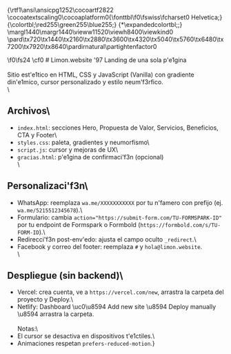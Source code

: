 {\rtf1\ansi\ansicpg1252\cocoartf2822
\cocoatextscaling0\cocoaplatform0{\fonttbl\f0\fswiss\fcharset0 Helvetica;}
{\colortbl;\red255\green255\blue255;}
{\*\expandedcolortbl;;}
\margl1440\margr1440\vieww11520\viewh8400\viewkind0
\pard\tx720\tx1440\tx2160\tx2880\tx3600\tx4320\tx5040\tx5760\tx6480\tx7200\tx7920\tx8640\pardirnatural\partightenfactor0

\f0\fs24 \cf0 # Limon.website \'97 Landing de una sola p\'e1gina\
\
Sitio est\'e1tico en HTML, CSS y JavaScript (Vanilla) con gradiente din\'e1mico, cursor personalizado y estilo neum\'f3rfico.\
\
## Archivos\
- `index.html`: secciones Hero, Propuesta de Valor, Servicios, Beneficios, CTA y Footer\
- `styles.css`: paleta, gradientes y neumorfismo\
- `script.js`: cursor y mejoras de UX\
- `gracias.html`: p\'e1gina de confirmaci\'f3n (opcional)\
\
## Personalizaci\'f3n\
- WhatsApp: reemplaza `wa.me/XXXXXXXXXXX` por tu n\'famero con prefijo (ej. `wa.me/5215512345678`).\
- Formulario: cambia `action="https://submit-form.com/TU-FORMSPARK-ID"` por tu endpoint de Formspark o Formbold (`https://formbold.com/s/TU-FORM-ID`).\
- Redirecci\'f3n post-env\'edo: ajusta el campo oculto `_redirect`.\
- Facebook y correo del footer: reemplaza `#` y `hola@limon.website`.\
\
## Despliegue (sin backend)\
- Vercel: crea cuenta, ve a `https://vercel.com/new`, arrastra la carpeta del proyecto y Deploy.\
- Netlify: Dashboard \uc0\u8594  Add new site \u8594  Deploy manually \u8594  arrastra la carpeta.\
\
Notas:\
- El cursor se desactiva en dispositivos t\'e1ctiles.\
- Animaciones respetan `prefers-reduced-motion`.}
